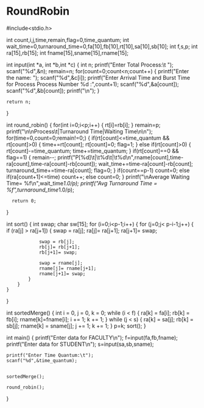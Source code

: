 # RoundRobin

#include<stdio.h>

int count,i,j,time,remain,flag=0,time_quantum;
int wait_time=0,turnaround_time=0,fa[10],fb[10],rt[10],sa[10],sb[10];
int f,s,p;
int ra[15],rb[15];
int fname[15],sname[15],rname[15];

int input(int *a, int *b,int *c)
{
    int n;
    printf("Enter Total Process:\t ");
    scanf("%d",&n);
    remain=n;
    for(count=0;count<n;count++)
    {
        printf("Enter the name: ");
        scanf("%d",&c[i]);
        printf("Enter Arrival Time and Burst Time for Process Process Number %d :",count+1);
        scanf("%d",&a[count]);
        scanf("%d",&b[count]);
        printf("\n");
    }

    return n;
}

int round_robin()
{
      for(int i=0;i<p;i++)
      {
          rt[i]=rb[i];
      }
      remain=p;
      printf("\n\nProcess\t|Turnaround Time|Waiting Time\n\n");
      for(time=0,count=0;remain!=0;)
      {
        if(rt[count]<=time_quantum && rt[count]>0)
        {
          time+=rt[count];
          rt[count]=0;
          flag=1;
        }
        else if(rt[count]>0)
        {
          rt[count]-=time_quantum;
          time+=time_quantum;
        }
        if(rt[count]==0 && flag==1)
        {
          remain--;
          printf("P[%d]\t|\t%d\t|\t%d\n",rname[count],time-ra[count],time-ra[count]-rb[count]);
          wait_time+=time-ra[count]-rb[count];
          turnaround_time+=time-ra[count];
          flag=0;
        }
        if(count==p-1)
          count=0;
        else if(ra[count+1]<=time)
          count++;
        else
          count=0;
      }
      printf("\nAverage Waiting Time= %f\n",wait_time*1.0/p);
      printf("Avg Turnaround Time = %f",turnaround_time*1.0/p);

      return 0;
}

int sort()
{
    int swap;
    char sw[15];
    for (i=0;i<p-1;i++)
    {
        for (j=0;j< p-i-1;j++)
        {
            if (ra[j] > ra[j+1])
            {
                swap = ra[j];
                ra[j]= ra[j+1];
                ra[j+1]= swap;

                swap = rb[j];
                rb[j]= rb[j+1];
                rb[j+1]= swap;

                swap = rname[j];
                rname[j]= rname[j+1];
                rname[j+1]= swap;
            }
        }
    }
}

int sortedMerge()
{
    int i = 0, j = 0, k = 0;
    while (i < f) {
        ra[k] = fa[i];
        rb[k] = fb[i];
        rname[k]=fname[i];
        i += 1;
        k += 1;
    }
    while (j < s) {
        ra[k] = sa[j];
        rb[k] = sb[j];
        rname[k] = sname[j];
        j += 1;
        k += 1;
    }
    p=k;
    sort();
}


int main()
{
    printf("Enter data for FACULTY\n");
    f=input(fa,fb,fname);
    printf("Enter data for STUDENT\n");
    s=input(sa,sb,sname);

    printf("Enter Time Quantum:\t");
    scanf("%d",&time_quantum);


    sortedMerge();

    round_robin();
}
